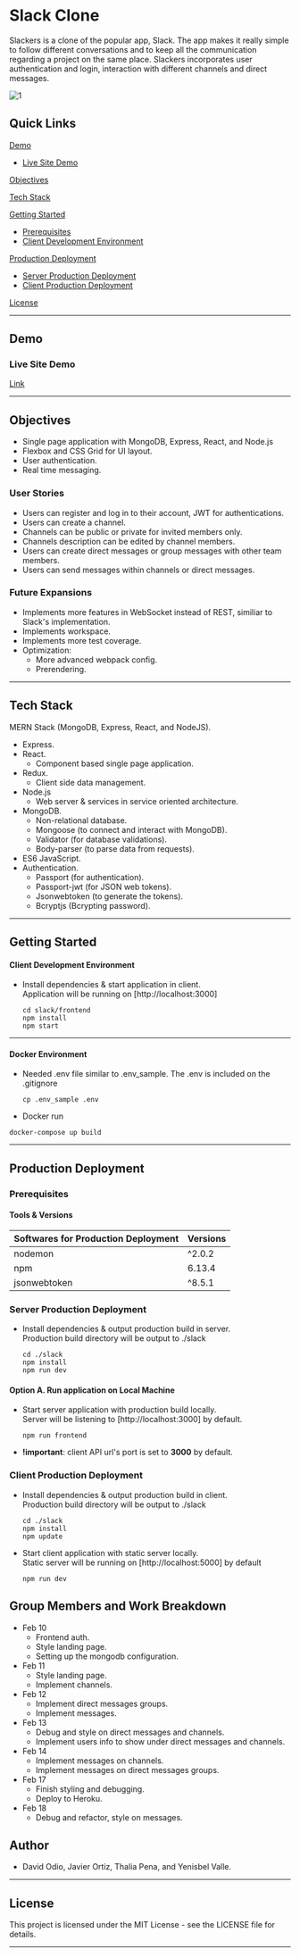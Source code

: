 # Slack Clone

Slackers is a clone of the popular app, Slack. The app makes it really simple to follow different conversations and to keep all the communication regarding a project on the same place. Slackers incorporates user authentication and login, interaction with different channels and direct messages.

  ![1](https://user-images.githubusercontent.com/7420659/78506195-7f578380-7767-11ea-9a4c-a7a10a2f5b88.gif)

## Quick Links

[Demo](#demo)

- [Live Site Demo](#live-site-demo)

[Objectives](#objectives)

[Tech Stack](#tech-stack)


[Getting Started](#getting-started)

- [Prerequisites](#prerequisites)
- [Client Development Environment](#client-development-environment)


[Production Deployment](#production-deployment)

- [Server Production Deployment](#server-production-deployment)
- [Client Production Deployment](#client-production-deployment)


[License](#license)

---

## Demo

### Live Site Demo

[Link](https://officeslackers.herokuapp.com/#/)

---

## Objectives

- Single page application with MongoDB, Express, React, and Node.js
- Flexbox and CSS Grid for UI layout.
- User authentication.
- Real time messaging.

### User Stories

- Users can register and log in to their account, JWT for authentications.
- Users can create a channel.
- Channels can be public or private for invited members only.
- Channels description can be edited by channel members.
- Users can create direct messages or group messages with other team members.
- Users can send messages within channels or direct messages.

### Future Expansions

- Implements more features in WebSocket instead of REST, similiar to Slack's implementation.
- Implements workspace.
- Implements more test coverage.
- Optimization:
  - More advanced webpack config.
  - Prerendering.

---

## Tech Stack
MERN Stack (MongoDB, Express, React, and NodeJS).
- Express.
- React.
  - Component based single page application.
- Redux.
  - Client side data management.
- Node.js
  - Web server & services in service oriented architecture.
- MongoDB.
  - Non-relational database.
  - Mongoose (to connect and interact with MongoDB).
  - Validator (for database validations).
  - Body-parser (to parse data from requests).
- ES6 JavaScript.
- Authentication.
  - Passport (for authentication).
  - Passport-jwt (for JSON web tokens).
  - Jsonwebtoken (to generate the tokens).
  - Bcryptjs (Bcrypting password).

---

## Getting Started

#### Client Development Environment

- Install dependencies & start application in client.  
  Application will be running on [http://localhost:3000]

  ```
  cd slack/frontend
  npm install
  npm start
  ```

---

#### Docker Environment

- Needed .env file similar to .env_sample. The .env is included on the .gitignore

  ```
  cp .env_sample .env
  ```
- Docker run
```
docker-compose up build
```
---

## Production Deployment

### Prerequisites

#### Tools & Versions

| Softwares for Production Deployment | Versions   |
| ----------------------------------- | ---------- |
| nodemon                             | ^2.0.2     |
| npm                                 | 6.13.4     |
| jsonwebtoken                        | ^8.5.1     |

### Server Production Deployment

- Install dependencies & output production build in server.  
  Production build directory will be output to ./slack

  ```
  cd ./slack
  npm install
  npm run dev
  ```

#### Option A. Run application on Local Machine

- Start server application with production build locally.  
  Server will be listening to [http://localhost:3000] by default.

  ```npm ./slack
  npm run frontend
  ```

- **!important**: client API url's port is set to **3000** by default.


### Client Production Deployment

- Install dependencies & output production build in client.  
  Production build directory will be output to ./slack

  ```
  cd ./slack
  npm install
  npm update
  ```

- Start client application with static server locally.  
  Static server will be running on [http://localhost:5000] by default

  ```npm ./slack
  npm run dev
  ```

## Group Members and Work Breakdown

- Feb 10
  - Frontend auth.
  - Style landing page.
  - Setting up the mongodb configuration. 
- Feb 11
  - Style landing page.
  - Implement channels.
- Feb 12
  - Implement direct messages groups.
  - Implement messages.
- Feb 13
  - Debug and style on direct messages and channels.
  - Implement users info to show under direct messages and channels.
- Feb 14
  - Implement messages on channels.
  - Implement messages on direct messages groups.
- Feb 17
  - Finish styling and debugging.
  - Deploy to Heroku.
- Feb 18
  - Debug and refactor, style on messages.


## Author

- David Odio, Javier Ortiz, Thalia Pena, and Yenisbel Valle.

---

## License

This project is licensed under the MIT License - see the LICENSE file for details.

---
